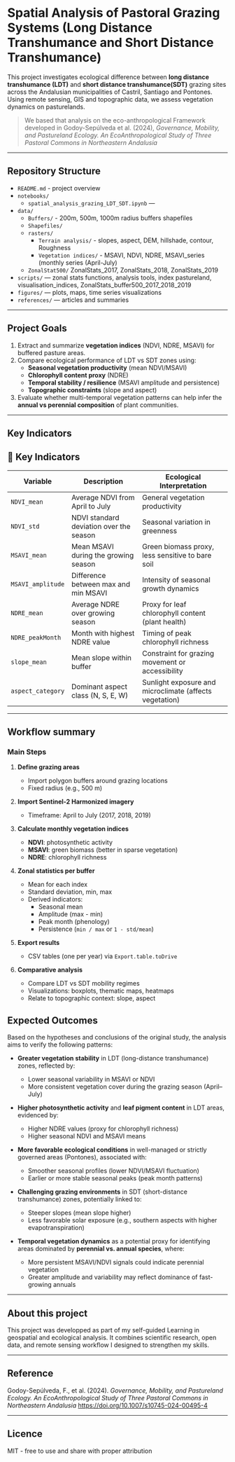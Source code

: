 # Spatial Analysis of Pastoral Grazing Systems (Long Distance Transhumance and Short Distance Transhumance)

This project investigates ecological difference between **long distance transhumance (LDT)** and **short distance transhumance(SDT)** grazing sites across the Andalusian municipalities of Castril, Santiago and Pontones. Using remote sensing, GIS and topographic data, we assess vegetation dynamics on pasturelands.

> We based that analysis on the eco-anthropological Framework developed in Godoy-Sepúlveda et al. (2024), *Governance, Mobility, and Pastureland Ecology. An EcoAnthropological Study of Three Pastoral Commons in Northeastern Andalusia*

---

## Repository Structure

- `README.md` - project overview
- `notebooks/`
  - `spatial_analysis_grazing_LDT_SDT.ipynb` — 
- `data/`
  - `Buffers/` - 200m, 500m, 1000m radius buffers shapefiles
  - `Shapefiles/` 
  - `rasters/`
    - `Terrain analysis/` - slopes, aspect, DEM, hillshade, contour, Roughness
    - `Vegetation indices/` - MSAVI, NDVI, NDRE, MSAVI_series (monthly series (April-July)
  - `ZonalStat500/` ZonalStats_2017, ZonalStats_2018, ZonalStats_2019
- `scripts/` — zonal stats functions, analysis tools, index pastureland, visualisation_indices, ZonalStats_buffer500_2017_2018_2019
- `figures/` — plots, maps, time series visualizations
- `references/` — articles and summaries

---

## Project Goals

1. Extract and summarize **vegetation indices** (NDVI, NDRE, MSAVI) for buffered pasture areas.
2. Compare ecological performance of LDT vs SDT zones using:
   - **Seasonal vegetation productivity** (mean NDVI/MSAVI)
   - **Chlorophyll content proxy** (NDRE)
   - **Temporal stability / resilience** (MSAVI amplitude and persistence)
   - **Topographic constraints** (slope and aspect)
3. Evaluate whether multi-temporal vegetation patterns can help infer the **annual vs perennial composition** of plant communities.

---

## Key Indicators

## 🌿 Key Indicators

| Variable             | Description                                      | Ecological Interpretation                                |
|----------------------|--------------------------------------------------|----------------------------------------------------------|
| `NDVI_mean`          | Average NDVI from April to July                  | General vegetation productivity                          |
| `NDVI_std`           | NDVI standard deviation over the season          | Seasonal variation in greenness                         |
| `MSAVI_mean`         | Mean MSAVI during the growing season             | Green biomass proxy, less sensitive to bare soil         |
| `MSAVI_amplitude`    | Difference between max and min MSAVI             | Intensity of seasonal growth dynamics                    |
| `NDRE_mean`          | Average NDRE over growing season                 | Proxy for leaf chlorophyll content (plant health)        |
| `NDRE_peakMonth`     | Month with highest NDRE value                    | Timing of peak chlorophyll richness                      |
| `slope_mean`         | Mean slope within buffer                         | Constraint for grazing movement or accessibility         |
| `aspect_category`    | Dominant aspect class (N, S, E, W)               | Sunlight exposure and microclimate (affects vegetation)  |

---

## Workflow summary

 ### Main Steps

1. **Define grazing areas**  
   - Import polygon buffers around grazing locations  
   - Fixed radius (e.g., 500 m) 

2. **Import Sentinel-2 Harmonized imagery**  
   - Timeframe: April to July (2017, 2018, 2019)  

3. **Calculate monthly vegetation indices**  
   - **NDVI**: photosynthetic activity  
   - **MSAVI**: green biomass (better in sparse vegetation)  
   - **NDRE**: chlorophyll richness  

4. **Zonal statistics per buffer**  
   - Mean for each index  
   - Standard deviation, min, max  
   - Derived indicators:  
     - Seasonal mean  
     - Amplitude (max - min)  
     - Peak month (phenology)  
     - Persistence (`min / max` or `1 - std/mean`)

5. **Export results**  
   - CSV tables (one per year) via `Export.table.toDrive`  

6. **Comparative analysis**  
   - Compare LDT vs SDT mobility regimes  
   - Visualizations: boxplots, thematic maps, heatmaps  
   - Relate to topographic context: slope, aspect 

##  Expected Outcomes

Based on the hypotheses and conclusions of the original study, the analysis aims to verify the following patterns:

- **Greater vegetation stability** in LDT (long-distance transhumance) zones, reflected by:
  - Lower seasonal variability in MSAVI or NDVI
  - More consistent vegetation cover during the grazing season (April–July)

- **Higher photosynthetic activity** and **leaf pigment content** in LDT areas, evidenced by:
  - Higher NDRE values (proxy for chlorophyll richness)
  - Higher seasonal NDVI and MSAVI means

- **More favorable ecological conditions** in well-managed or strictly governed areas (Pontones), associated with:
  - Smoother seasonal profiles (lower NDVI/MSAVI fluctuation)
  - Earlier or more stable seasonal peaks (peak month patterns)

- **Challenging grazing environments** in SDT (short-distance transhumance) zones, potentially linked to:
  - Steeper slopes (mean slope higher)
  - Less favorable solar exposure (e.g., southern aspects with higher evapotranspiration)

- **Temporal vegetation dynamics** as a potential proxy for identifying areas dominated by **perennial vs. annual species**, where:
  - More persistent MSAVI/NDVI signals could indicate perennial vegetation
  - Greater amplitude and variability may reflect dominance of fast-growing annuals


---

## About this project

This project was developped as part of my self-guided Learning in geospatial and ecological analysis. It combines scientific research, open data, and remote sensing workflow I designed to strengthen my skills.

---

## Reference
Godoy-Sepúlveda, F., et al. (2024). *Governance, Mobility, and Pastureland Ecology. An EcoAnthropological Study of Three Pastoral Commons in Northeastern Andalusia*
https://doi.org/10.1007/s10745-024-00495-4 

---

## Licence

MIT - free to use and share with proper attribution

